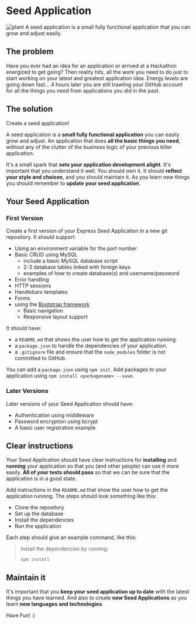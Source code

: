 # Seed Application



![plant](https://cloud.githubusercontent.com/assets/1239497/11179383/941c81cc-8c5b-11e5-9607-2ba96405f406.png) A seed application is a small fully functional application that you can grow and adjust easily.

## The problem

Have you ever had an idea for an application or arrived at a Hackathon energized to get going? Then reality hits, all the work you need to do just to start working on your latest and greatest application idea. Energy levels are going down fast... 4 hours later you are still trawling your GitHub account for all the things you need from applications you did in the past.

## The solution

Create a seed application!

A seed application is a **small fully functional application** you can easily grow and adjust. An application that does **all the basic things you need**, without any of the clutter of the business logic of your previous killer application.

It's a small spark that **sets your application development alight**. It's important that you understand it well. You should own it. It should **reflect your style and choices**, and you should maintain it. As you learn new things you should remember to **update your seed application**.

## Your Seed Application

### First Version

Create a first version of your Express Seed Application in a new git repository. It should support:

* Using an environment variable for the port number
* Basic CRUD using MySQL
  * include a basic MySQL database script
  * 2-3 database tables linked with foreign keys
  * examples of how to create database(s) and username/password
* Error handling
* HTTP sessions
* Handlebars templates
* Forms
* using the [Bootstrap framework](http://getbootstrap.com/)
  * Basic navigation
  * Responsive layout support

It should have:
  * a `README.md` that shows the user how to get the application running.
  * a `package.json` to handle the dependencies of your application.
  * a `.gitignore` file and ensure that the `node_modules` folder is not committed to GitHub.

You can add a `package.json` using `npm init`. Add packages to your application using `npm install <packagename> --save`.

### Later Versions

Later versions of your Seed Application should have:

* Authentication using middleware
* Password encryption using bcrypt
* A basic user registration example

## Clear instructions

Your Seed Application should have clear instructions for **installing** and **running** your application so that you (and other people) can use it more easily. **All of your tests should pass** so that we can be sure that the application is in a good state.

Add instructions in the `README.md` that show the user how to get the application running. The steps should look something like this:

* Clone the repository
* Set up the database
* Install the dependencies
* Run the application

Each step should give an example command, like this:

> Install the dependencies by running:
>
> `npm install`

## Maintain it

It's important that you **keep your seed application up to date** with the latest things you have learned. And also to create **new Seed Applications** as you learn **new languages and technologies**.

Have Fun! :)
